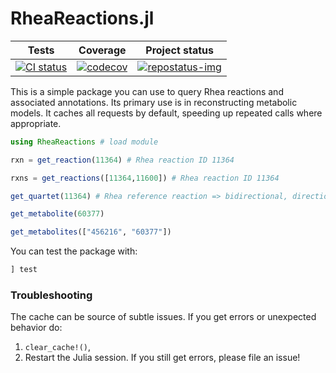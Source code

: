 # RheaReactions.jl
[repostatus-url]: https://www.repostatus.org/#active
[repostatus-img]: https://www.repostatus.org/badges/latest/active.svg

[ci-img]: https://github.com/stelmo/RheaReactions.jl/workflows/CI/badge.svg
[ci-url]: https://github.com/stelmo/RheaReactions.jl/actions/workflows/ci.yml

[cov-img]: https://codecov.io/gh/stelmo/RheaReactions.jl/branch/master/graph/badge.svg?token=R71TrrfMmS
[cov-url]: https://codecov.io/gh/stelmo/RheaReactions.jl

| **Tests** | **Coverage** | **Project status** |
|:---:|:---:|:---:|
| [![CI status][ci-img]][ci-url] | [![codecov][cov-img]][cov-url] | [![repostatus-img]][repostatus-url] |

This is a simple package you can use to query Rhea reactions and associated
annotations. Its primary use is in reconstructing metabolic models. It caches
all requests by default, speeding up repeated calls where appropriate.
```julia
using RheaReactions # load module

rxn = get_reaction(11364) # Rhea reaction ID 11364

rxns = get_reactions([11364,11600]) # Rhea reaction ID 11364

get_quartet(11364) # Rhea reference reaction => bidirectional, directional and ref reaction (not ordered)

get_metabolite(60377)

get_metabolites(["456216", "60377"])
```

You can test the package with:
```julia
] test
```
### Troubleshooting
The cache can be source of subtle issues. If you get errors or unexpected behavior do:
1. `clear_cache!()`,
2. Restart the Julia session.
If you still get errors, please file an issue!

